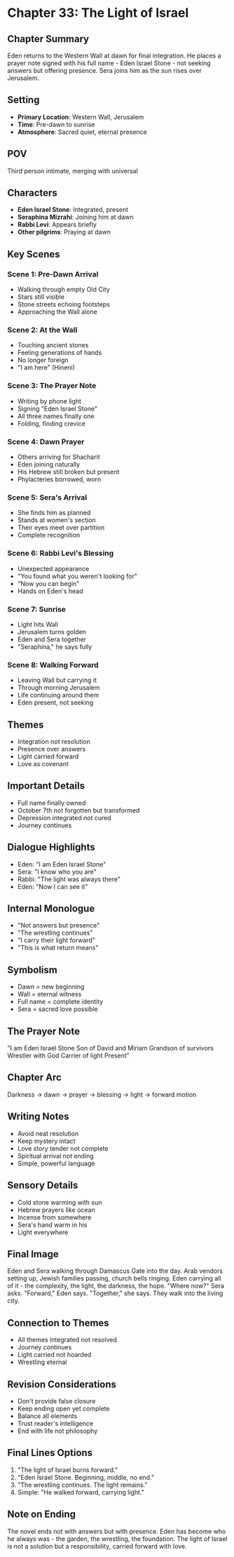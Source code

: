 # Chapter 33: The Light of Israel

## Chapter Summary
Eden returns to the Western Wall at dawn for final integration. He places a prayer note signed with his full name - Eden Israel Stone - not seeking answers but offering presence. Sera joins him as the sun rises over Jerusalem.

## Setting
- **Primary Location**: Western Wall, Jerusalem
- **Time**: Pre-dawn to sunrise
- **Atmosphere**: Sacred quiet, eternal presence

## POV
Third person intimate, merging with universal

## Characters
- **Eden Israel Stone**: Integrated, present
- **Seraphina Mizrahi**: Joining him at dawn
- **Rabbi Levi**: Appears briefly
- **Other pilgrims**: Praying at dawn

## Key Scenes

### Scene 1: Pre-Dawn Arrival
- Walking through empty Old City
- Stars still visible
- Stone streets echoing footsteps
- Approaching the Wall alone

### Scene 2: At the Wall
- Touching ancient stones
- Feeling generations of hands
- No longer foreign
- "I am here" (Hineni)

### Scene 3: The Prayer Note
- Writing by phone light
- Signing "Eden Israel Stone"
- All three names finally one
- Folding, finding crevice

### Scene 4: Dawn Prayer
- Others arriving for Shacharit
- Eden joining naturally
- His Hebrew still broken but present
- Phylacteries borrowed, worn

### Scene 5: Sera's Arrival
- She finds him as planned
- Stands at women's section
- Their eyes meet over partition
- Complete recognition

### Scene 6: Rabbi Levi's Blessing
- Unexpected appearance
- "You found what you weren't looking for"
- "Now you can begin"
- Hands on Eden's head

### Scene 7: Sunrise
- Light hits Wall
- Jerusalem turns golden
- Eden and Sera together
- "Seraphina," he says fully

### Scene 8: Walking Forward
- Leaving Wall but carrying it
- Through morning Jerusalem
- Life continuing around them
- Eden present, not seeking

## Themes
- Integration not resolution
- Presence over answers
- Light carried forward
- Love as covenant

## Important Details
- Full name finally owned
- October 7th not forgotten but transformed
- Depression integrated not cured
- Journey continues

## Dialogue Highlights
- Eden: "I am Eden Israel Stone"
- Sera: "I know who you are"
- Rabbi: "The light was always there"
- Eden: "Now I can see it"

## Internal Monologue
- "Not answers but presence"
- "The wrestling continues"
- "I carry their light forward"
- "This is what return means"

## Symbolism
- Dawn = new beginning
- Wall = eternal witness
- Full name = complete identity
- Sera = sacred love possible

## The Prayer Note
"I am Eden Israel Stone
Son of David and Miriam
Grandson of survivors
Wrestler with God
Carrier of light
Present"

## Chapter Arc
Darkness → dawn → prayer → blessing → light → forward motion

## Writing Notes
- Avoid neat resolution
- Keep mystery intact
- Love story tender not complete
- Spiritual arrival not ending
- Simple, powerful language

## Sensory Details
- Cold stone warming with sun
- Hebrew prayers like ocean
- Incense from somewhere
- Sera's hand warm in his
- Light everywhere

## Final Image
Eden and Sera walking through Damascus Gate into the day. Arab vendors setting up, Jewish families passing, church bells ringing. Eden carrying all of it - the complexity, the light, the darkness, the hope. "Where now?" Sera asks. "Forward," Eden says. "Together," she says. They walk into the living city.

## Connection to Themes
- All themes integrated not resolved
- Journey continues
- Light carried not hoarded
- Wrestling eternal

## Revision Considerations
- Don't provide false closure
- Keep ending open yet complete
- Balance all elements
- Trust reader's intelligence
- End with life not philosophy

## Final Lines Options
1. "The light of Israel burns forward."
2. "Eden Israel Stone. Beginning, middle, no end."
3. "The wrestling continues. The light remains."
4. Simple: "He walked forward, carrying light."

## Note on Ending
The novel ends not with answers but with presence. Eden has become who he always was - the garden, the wrestling, the foundation. The light of Israel is not a solution but a responsibility, carried forward with love.